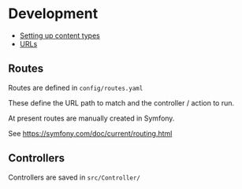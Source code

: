 # Development

* [Setting up content types](setting-up-content-types.md)
* [URLs](urls.md) 

## Routes

Routes are defined in `config/routes.yaml`

These define the URL path to match and the controller / action to run.

At present routes are manually created in Symfony.  

See https://symfony.com/doc/current/routing.html

## Controllers

Controllers are saved in `src/Controller/` 
